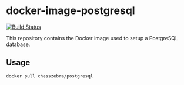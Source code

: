 # docker-image-postgresql

[![Build Status](https://travis-ci.org/chesszebra/docker-image-mysql.svg?branch=master)](https://travis-ci.org/chesszebra/docker-image-mysql)

This repository contains the Docker image used to setup a PostgreSQL 
database.

## Usage

```bash
docker pull chesszebra/postgresql
```
